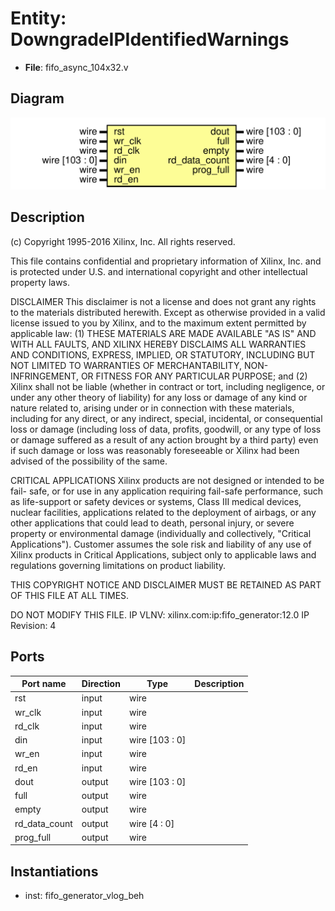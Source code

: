 # Entity: DowngradeIPIdentifiedWarnings

- **File**: fifo_async_104x32.v
## Diagram

![Diagram](fifo_async_104x32.svg "Diagram")
## Description

 (c) Copyright 1995-2016 Xilinx, Inc. All rights reserved.
 
 This file contains confidential and proprietary information
 of Xilinx, Inc. and is protected under U.S. and
 international copyright and other intellectual property
 laws.
 
 DISCLAIMER
 This disclaimer is not a license and does not grant any
 rights to the materials distributed herewith. Except as
 otherwise provided in a valid license issued to you by
 Xilinx, and to the maximum extent permitted by applicable
 law: (1) THESE MATERIALS ARE MADE AVAILABLE "AS IS" AND
 WITH ALL FAULTS, AND XILINX HEREBY DISCLAIMS ALL WARRANTIES
 AND CONDITIONS, EXPRESS, IMPLIED, OR STATUTORY, INCLUDING
 BUT NOT LIMITED TO WARRANTIES OF MERCHANTABILITY, NON-
 INFRINGEMENT, OR FITNESS FOR ANY PARTICULAR PURPOSE; and
 (2) Xilinx shall not be liable (whether in contract or tort,
 including negligence, or under any other theory of
 liability) for any loss or damage of any kind or nature
 related to, arising under or in connection with these
 materials, including for any direct, or any indirect,
 special, incidental, or consequential loss or damage
 (including loss of data, profits, goodwill, or any type of
 loss or damage suffered as a result of any action brought
 by a third party) even if such damage or loss was
 reasonably foreseeable or Xilinx had been advised of the
 possibility of the same.
 
 CRITICAL APPLICATIONS
 Xilinx products are not designed or intended to be fail-
 safe, or for use in any application requiring fail-safe
 performance, such as life-support or safety devices or
 systems, Class III medical devices, nuclear facilities,
 applications related to the deployment of airbags, or any
 other applications that could lead to death, personal
 injury, or severe property or environmental damage
 (individually and collectively, "Critical
 Applications"). Customer assumes the sole risk and
 liability of any use of Xilinx products in Critical
 Applications, subject only to applicable laws and
 regulations governing limitations on product liability.
 
 THIS COPYRIGHT NOTICE AND DISCLAIMER MUST BE RETAINED AS
 PART OF THIS FILE AT ALL TIMES.
 
 DO NOT MODIFY THIS FILE.
 IP VLNV: xilinx.com:ip:fifo_generator:12.0
 IP Revision: 4

## Ports

| Port name     | Direction | Type           | Description |
| ------------- | --------- | -------------- | ----------- |
| rst           | input     | wire           |             |
| wr_clk        | input     | wire           |             |
| rd_clk        | input     | wire           |             |
| din           | input     | wire [103 : 0] |             |
| wr_en         | input     | wire           |             |
| rd_en         | input     | wire           |             |
| dout          | output    | wire [103 : 0] |             |
| full          | output    | wire           |             |
| empty         | output    | wire           |             |
| rd_data_count | output    | wire [4 : 0]   |             |
| prog_full     | output    | wire           |             |
## Instantiations

- inst: fifo_generator_vlog_beh
